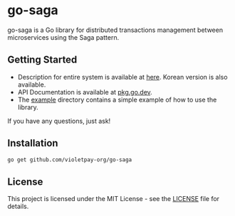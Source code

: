 # go-saga

go-saga is a Go library for distributed transactions management between microservices using the Saga pattern.

## Getting Started

* Description for entire system is available at [here](docs/description.md). Korean version is also available.
* API Documentation is available at [pkg.go.dev](https://pkg.go.dev/github.com/violetpay-org/go-saga).
* The [example](example) directory contains a simple example of how to use the library.

If you have any questions, just ask!


## Installation

```bash
go get github.com/violetpay-org/go-saga
```

## License

This project is licensed under the MIT License - see the [LICENSE](LICENSE) file for details.
